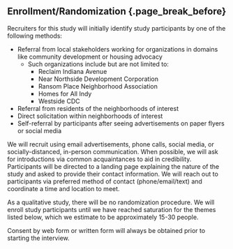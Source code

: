 ## Enrollment/Randomization {.page_break_before}

Recruiters for this study will initially identify study participants by one of the following methods:

- Referral from local stakeholders working for organizations in domains like community development or housing advocacy
    - Such organizations include but are not limited to:
        - Reclaim Indiana Avenue
        - Near Northside Development Corporation
        - Ransom Place Neighborhood Association
        - Homes for All Indy
        - Westside CDC
- Referral from residents of the neighborhoods of interest
- Direct solicitation within neighborhoods of interest
- Self-referral by participants after seeing advertisements on paper flyers or social media

We will recruit using email advertisements, phone calls, social media, or socially-distanced, in-person communication. When possible, we will ask for introductions via common acquaintances to aid in credibility.  Participants will be directed to a landing page explaining the nature of the study and asked to provide their contact information.  We will reach out to participants via preferred method of contact (phone/email/text) and coordinate a time and location to meet.

As a qualitative study, there will be no randomization procedure. We will enroll study participants until we have reached saturation for the themes listed below, which we estimate to be approximately 15-30 people.

Consent by web form or written form will always be obtained prior to starting the interview.
